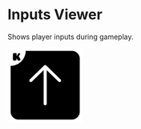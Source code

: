 # Inputs Viewer
Shows player inputs during gameplay.

<img src="logo.png" width="150" alt="the mod's logo" />